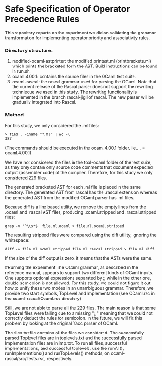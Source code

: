 Safe Specification of Operator Precedence Rules
===================================

This repository reports on the experiment we did on validating the grammar transformation
for implementing operator priority and associativity rules. 

### Directory structure:

1. modified-ocaml-astprinter: the modified printast.ml (printbrackets.ml) which prints the bracketed form the AST. Build instructions can be found in run.sh.
2. ocaml.4.00.1: contains the source files in the OCaml test suite. 
3. ocaml-rascal: the rascal grammar used for parsing the OCaml. Note that the current release of the Rascal parser does not support the rewriting technieque we used in this study. The rewriting functionality is implemented in the branch rascal-jigll of rascal. The new parser will be gradually integrated into Rascal.

### Method
For this study, we only considered the .ml files:

```
> find . -iname "*.ml" | wc -l
387
```
(The commands should be executed in the ocaml.4.00.1 folder, i.e., . = ocaml.4.00.1)

We have not considered the files in the tool-ocaml folder of the test suite, as they only contain only source code comments that document expected output (assembler code) of the compiler. Therefore, for this study we only considered 229 files.

The generated bracketed AST for each .ml file is placed in the same directory. The generated AST from rascal
has the .rascal extension whereas the generated AST from the modified OCaml parser has .ml files.

Because diff is a line based utility, we remove the empty lines from the .ocaml and .rascal AST files, producing
.ocaml.stripped and .rascal.stripped files:

```
grep -v '^\\s*$  file.ml.ocaml > file.ml.ocaml.stripped
```

The resulting stripped files were compared using the diff utility, ignoring the whitespace:
```
diff -w file.ml.ocaml.stripped file.ml.rascal.stripped > file.ml.diff
```
If the size of the diff output is zero, it means that the ASTs were the same.

#Running the experiment
The OCaml grammar, as described in the reference manual, appears to support two different kinds of OCaml inputs.
One supports optional expressions separated by ;; while in the other one, double semicolon is not allowed. For this study, we could not figure it out how to unify these two modes in an unambiguous grammar. Therefore, we provide two start symbols, TopLevel and Implementation (see OCaml.rsc in the ocaml-rascal/Ocaml.rsc
directory)

Still, we are not able to parse all the 229 files. The main reason is that some TopLevel files were failing due to a missing ";;" meaning that we could not correctly deduct the rules for semicolon. In the future, we will fix this problem by looking at the original Yacc parser of OCaml. 

The files.txt file contains all the files we considered. The successfully parsed Toplevel files are in toplevels.txt and the successfully parsed Implementation files are in imp.txt. To run all files, successful implementations, and successful toplevels, use the runAll(), runImplementions() and runTopLevels() methods, on ocaml-rascal/src/Tests.rsc, respectively. 






